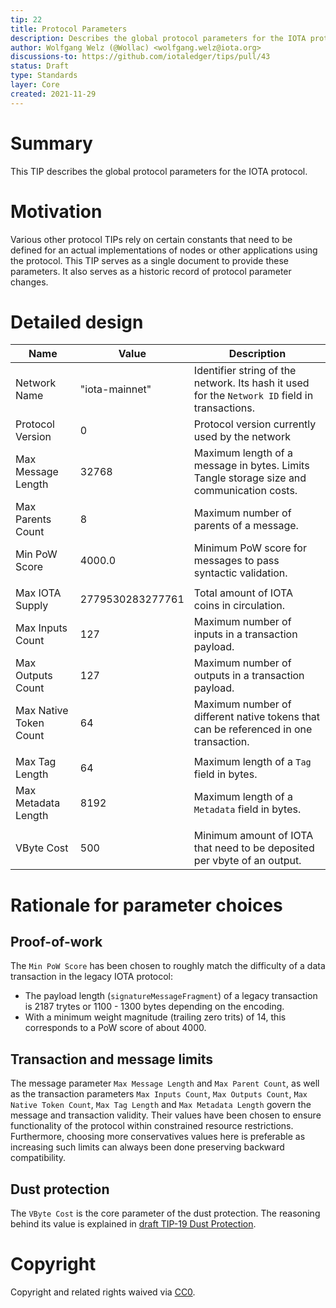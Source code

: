 ```yaml
---
tip: 22
title: Protocol Parameters
description: Describes the global protocol parameters for the IOTA protocol
author: Wolfgang Welz (@Wollac) <wolfgang.welz@iota.org>
discussions-to: https://github.com/iotaledger/tips/pull/43
status: Draft
type: Standards
layer: Core
created: 2021-11-29
---
```


# Summary

This TIP describes the global protocol parameters for the IOTA protocol.

# Motivation

Various other protocol TIPs rely on certain constants that need to be defined for an actual implementations of nodes or other applications using the protocol. This TIP serves as a single document to provide these parameters. It also serves as a historic record of protocol parameter changes.

# Detailed design

| Name                   | Value            | Description                                                                                    |
|------------------------|------------------|------------------------------------------------------------------------------------------------|
| Network Name           | "iota-mainnet"   | Identifier string of the network. Its hash it used for the `Network ID` field in transactions. |
| Protocol Version       | 0                | Protocol version currently used by the network                                                 |
| Max Message Length     | 32768            | Maximum length of a message in bytes. Limits Tangle storage size and communication costs.      |
| Max Parents Count      | 8                | Maximum number of parents of a message.                                                        |
| Min PoW Score          | 4000.0           | Minimum PoW score for messages to pass syntactic validation.                                   |
|                        |                  |                                                                                                |
| Max IOTA Supply        | 2779530283277761 | Total amount of IOTA coins in circulation.                                                     |
| Max Inputs Count       | 127              | Maximum number of inputs in a transaction payload.                                             |
| Max Outputs Count      | 127              | Maximum number of outputs in a transaction payload.                                            |
| Max Native Token Count | 64               | Maximum number of different native tokens that can be referenced in one transaction.           |
|                        |                  |                                                                                                |
| Max Tag Length         | 64               | Maximum length of a `Tag` field in bytes.                                                      |
| Max Metadata Length    | 8192             | Maximum length of a `Metadata` field in bytes.                                                 |
|                        |                  |                                                                                                |
| VByte Cost             | 500              | Minimum amount of IOTA that need to be deposited per vbyte of an output.                       |

# Rationale for parameter choices

## Proof-of-work

The `Min PoW Score` has been chosen to roughly match the difficulty of a data transaction in the legacy IOTA protocol:
- The payload length (`signatureMessageFragment`) of a legacy transaction is 2187 trytes or 1100 - 1300 bytes depending on the encoding.
- With a minimum weight magnitude (trailing zero trits) of 14, this corresponds to a PoW score of about 4000.

## Transaction and message limits

The message parameter `Max Message Length` and `Max Parent Count`, as well as the transaction parameters `Max Inputs Count`, `Max Outputs Count`, `Max Native Token Count`, `Max Tag Length` and `Max Metadata Length` govern the message and transaction validity. Their values have been chosen to ensure functionality of the protocol within constrained resource restrictions. Furthermore, choosing more conservatives values here is preferable as increasing such limits can always been done preserving backward compatibility.

## Dust protection

The `VByte Cost` is the core parameter of the dust protection. The reasoning behind its value is explained in [draft TIP-19 Dust Protection](https://github.com/iotaledger/protocol-rfcs/pull/39).

# Copyright

Copyright and related rights waived via [CC0](https://creativecommons.org/publicdomain/zero/1.0/).

